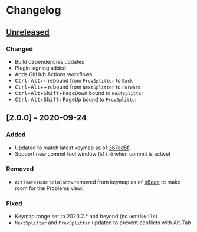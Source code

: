 # Changelog

## [Unreleased]

[Unreleased]: https://github.com/samvtran/jetbrains-macos-keybindings-for-all/commits

### Changed
- Build dependencies updates
- Plugin signing added
- Adds GitHub Actions workflows
- <kbd>Ctrl</kbd>+<kbd>Alt</kbd>+<kbd>←</kbd> rebound from `PrevSplitter` to `Back`
- <kbd>Ctrl</kbd>+<kbd>Alt</kbd>+<kbd>→</kbd> rebound from `NextSplitter` to `Forward`
- <kbd>Ctrl</kbd>+<kbd>Alt</kbd>+<kbd>Shift</kbd>+<kbd>PageDown</kbd> bound to `NextSplitter`
- <kbd>Ctrl</kbd>+<kbd>Alt</kbd>+<kbd>Shift</kbd>+<kbd>PageUp</kbd> bound to `PrevSplitter`

## [2.0.0] - 2020-09-24

### Added
- Updated to match latest keymap as of [367cd5f](https://github.com/JetBrains/intellij-community/blob/fb0eb45e7d27dffbb490030c623bcf65eb402aeb/platform/platform-resources/src/keymaps/Mac%20OS%20X%2010.5%2B.xml).
- Support new commit tool window (`Alt-0` when commit is active)

### Removed
- `ActivateTODOToolWindow` removed from keymap as of [b6eda](https://github.com/JetBrains/intellij-community/commit/24fe6c91cc91d51a2042737e9b7d01dd94305943#diff-8d8929a05e92b93072513b4727735c81) to make room for the Problems view.

### Fixed
- Keymap range set to 2020.2.* and beyond (no `untilBuild`)
- `NextSplitter` and `PrevSplitter` updated to prevent conflicts with Alt-Tab
